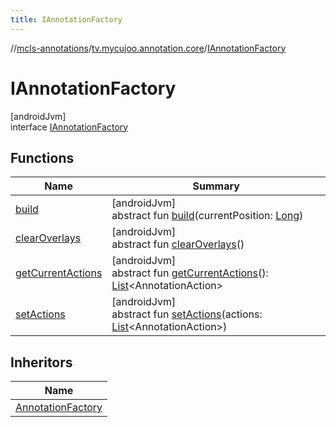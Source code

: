 ```yaml
---
title: IAnnotationFactory
---
```

//[mcls-annotations](../../../index.html)/[tv.mycujoo.annotation.core](../index.html)/[IAnnotationFactory](index.html)



# IAnnotationFactory



[androidJvm]\
interface [IAnnotationFactory](index.html)



## Functions


| Name | Summary |
|---|---|
| [build](build.html) | [androidJvm]<br>abstract fun [build](build.html)(currentPosition: [Long](https://kotlinlang.org/api/latest/jvm/stdlib/kotlin/-long/index.html)) |
| [clearOverlays](clear-overlays.html) | [androidJvm]<br>abstract fun [clearOverlays](clear-overlays.html)() |
| [getCurrentActions](get-current-actions.html) | [androidJvm]<br>abstract fun [getCurrentActions](get-current-actions.html)(): [List](https://kotlinlang.org/api/latest/jvm/stdlib/kotlin.collections/-list/index.html)&lt;AnnotationAction&gt; |
| [setActions](set-actions.html) | [androidJvm]<br>abstract fun [setActions](set-actions.html)(actions: [List](https://kotlinlang.org/api/latest/jvm/stdlib/kotlin.collections/-list/index.html)&lt;AnnotationAction&gt;) |


## Inheritors


| Name |
|---|
| [AnnotationFactory](../-annotation-factory/index.html) |

